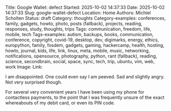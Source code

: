 Title: Google Wallet: defect
Started: 2025-10-02 14:37:33
Date: 2025-10-02 14:37:33
Slug: google-wallet-defect
Location: Home
Authors: Michiel Scholten
Status: draft
Category: thoughts
Category-examples: conferences, family, gadgets, howto, photo, posts (fallback), projects, reading, responses, study, thoughts, trips
Tags: communication, freedom, life, mobile, tech
Tags-examples: autism, backups, books, communication, conference, copyright, covid-19, desktop, dev, digimarks, energy, ethics, europython, family, fosdem, gadgets, gaming, hackercamp, health, hosting, howto, journal, kids, life, link, linux, meta, mobile, music, networking, notifications, opensource, photography, python, rant (fallback), reading, science, secondbrain, social, space, sync, tech, trip, ubuntu, vim, web, work
Image: 
Link: 

I am disappointed. One could even say I am peeved. Sad and slightly angry. Not very surprised though.

For several very convenient years I have been using my phone for contactless payments, to the point that I was frequently unsure of the exact whereabouts of my debit card, or even its PIN code.


<!-- -- Cheat-sheet ------

[books page]({filename}../pages/books.md)
[hello post]({filename}../posts/hello.md)
[![Linked image](https://dammit.nl/images/content/example.png)](https://dammit.nl/images/content/example.png)
[![Linked gallery image](https://shuttereye.org/images/70/707272f27b6b7a68_2000-2000.jpg)](https://shuttereye.org/gallery/subgallery/IMG_example.jpg/view/)
-->
